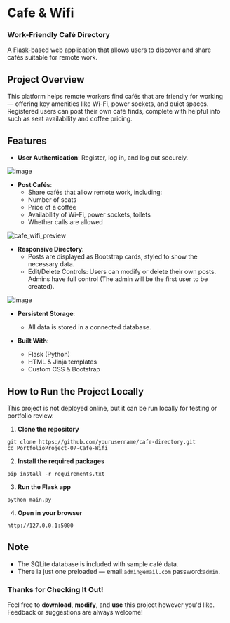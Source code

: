 # Cafe & Wifi
### Work-Friendly Café Directory
A Flask-based web application that allows users to discover and share cafés suitable for remote work.

## Project Overview
This platform helps remote workers find cafés that are friendly for working — offering key amenities like Wi-Fi, 
power sockets, and quiet spaces. 
Registered users can post their own café finds, complete with helpful info such as seat availability and coffee pricing.

## Features
- **User Authentication**: Register, log in, and log out securely.

![image](https://github.com/user-attachments/assets/c57dd966-607b-42bb-a8ab-727cc938ec2b)

- **Post Cafés**:
  - Share cafés that allow remote work, including:
  - Number of seats
  - Price of a coffee
  - Availability of Wi-Fi, power sockets, toilets
  - Whether calls are allowed

![cafe_wifi_preview](https://github.com/user-attachments/assets/72ab0c37-e166-4704-ae2e-dee801ec2988)

- **Responsive Directory**:
  - Posts are displayed as Bootstrap cards, styled to show the necessary data.
  - Edit/Delete Controls: Users can modify or delete their own posts. Admins have full control (The admin will be the first user to be created).

![image](https://github.com/user-attachments/assets/d26abec8-03f2-4893-bcdf-037c502c7960)

- **Persistent Storage**:
  - All data is stored in a connected database.

- **Built With**:
  - Flask (Python)
  - HTML & Jinja templates
  - Custom CSS & Bootstrap

## How to Run the Project Locally
This project is not deployed online, but it can be run locally for testing or portfolio review.
1. **Clone the repository**
```
git clone https://github.com/yourusername/cafe-directory.git
cd PortfolioProject-07-Cafe-Wifi
```
2. **Install the required packages**
```
pip install -r requirements.txt
```
3. **Run the Flask app**
```
python main.py
```
4. **Open in your browser**
```
http://127.0.0.1:5000

```
## **Note**
- The SQLite database is included with sample café data.
- There ia just one preloaded — email:`admin@email.com` password:`admin`.

### Thanks for Checking It Out!

Feel free to **download**, **modify**, and **use** this project however you'd like.
Feedback or suggestions are always welcome!
 
